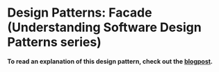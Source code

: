 # Design Patterns: Facade (Understanding Software Design Patterns series)

**To read an explanation of this design pattern, check out the [blogpost](https://www.carloscaballero.io/design-patterns-facade/).**